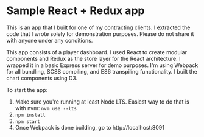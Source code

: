 # Sample React + Redux app

This is an app that I built for one of my contracting clients. I extracted the code that I wrote solely for demonstration purposes.
Please do not share it with anyone under any conditions.

This app consists of a player dashboard. I used React to create modular components and Redux as the store layer for the React architecture.
I wrapped it in a basic Express server for demo purposes. I'm using Webpack for all bundling, SCSS compiling, and ES6 transpiling functionality.
I built the chart components using D3.

To start the app:
1. Make sure you're running at least Node LTS. Easiest way to do that is with nvm: `nvm use --lts`
2. `npm install`
3. `npm start`
4. Once Webpack is done building, go to http://localhost:8091